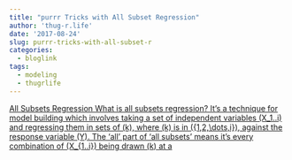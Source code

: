 ```yaml
---
title: "purrr Tricks with All Subset Regression"
author: 'thug-r.life'
date: '2017-08-24'
slug: purrr-tricks-with-all-subset-r
categories:
  - bloglink
tags:
  - modeling
  - thugrlife
---
```


[All Subsets Regression What is all subsets regression? It’s a technique for model building which involves taking a set of independent variables \(X_1..i\) and regressing them in sets of \(k\), where \(k\) is in \(\{1,2,\dots,i\}\), against the response variable \(Y\). The ‘all’ part of ‘all subsets’ means it’s every combination of \(X_{1..i}\) being drawn \(k\) at a<i class="fas fa-external-link-alt"></i>](http://thug-r.life/post/2017-08-24-purrr-tricks-with-all-subset-regression/)

